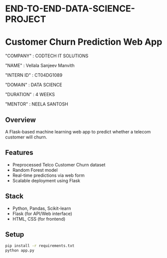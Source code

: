 # END-TO-END-DATA-SCIENCE-PROJECT
# Customer Churn Prediction Web App

"COMPANY" : CODTECH IT SOLUTIONS

"NAME" : Vellala Sanjeev Manvith

"INTERN ID" : CT04DG1089

"DOMAIN" : DATA SCIENCE

"DURATION" : 4 WEEKS

"MENTOR" : NEELA SANTOSH

## Overview
A Flask-based machine learning web app to predict whether a telecom customer will churn.

## Features
- Preprocessed Telco Customer Churn dataset
- Random Forest model
- Real-time predictions via web form
- Scalable deployment using Flask

## Stack
- Python, Pandas, Scikit-learn
- Flask (for API/Web interface)
- HTML, CSS (for frontend)

## Setup
```bash
pip install -r requirements.txt
python app.py
